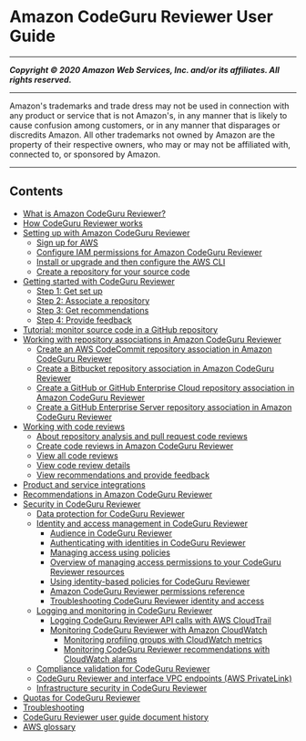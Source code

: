 # Amazon CodeGuru Reviewer User Guide

-----
*****Copyright &copy; 2020 Amazon Web Services, Inc. and/or its affiliates. All rights reserved.*****

-----
Amazon's trademarks and trade dress may not be used in 
     connection with any product or service that is not Amazon's, 
     in any manner that is likely to cause confusion among customers, 
     or in any manner that disparages or discredits Amazon. All other 
     trademarks not owned by Amazon are the property of their respective
     owners, who may or may not be affiliated with, connected to, or 
     sponsored by Amazon.

-----
## Contents
+ [What is Amazon CodeGuru Reviewer?](welcome.md)
+ [How CodeGuru Reviewer works](how-codeguru-reviewer-works.md)
+ [Setting up with Amazon CodeGuru Reviewer](setting-up-codeguru-reviewer.md)
   + [Sign up for AWS](get-set-up-sign-up-for-aws.md)
   + [Configure IAM permissions for Amazon CodeGuru Reviewer](get-set-up-configure-iam-permissions.md)
   + [Install or upgrade and then configure the AWS CLI](get-set-up-install-cli.md)
   + [Create a repository for your source code](get-set-up-setup-repository.md)
+ [Getting started with CodeGuru Reviewer](getting-started-with-guru.md)
   + [Step 1: Get set up](getting-started-prequisites.md)
   + [Step 2: Associate a repository](getting-started-associate-repository.md)
   + [Step 3: Get recommendations](get-results.md)
   + [Step 4: Provide feedback](provide-feedback.md)
+ [Tutorial: monitor source code in a GitHub repository](tutorial-github-reviewer.md)
+ [Working with repository associations in Amazon CodeGuru Reviewer](working-with-repositories.md)
   + [Create an AWS CodeCommit repository association in Amazon CodeGuru Reviewer](create-codecommit-association.md)
   + [Create a Bitbucket repository association in Amazon CodeGuru Reviewer](create-bitbucket-association.md)
   + [Create a GitHub or GitHub Enterprise Cloud repository association in Amazon CodeGuru Reviewer](create-github-association.md)
   + [Create a GitHub Enterprise Server repository association in Amazon CodeGuru Reviewer](create-github-enterprise-association.md)
+ [Working with code reviews](code-reviews.md)
   + [About repository analysis and pull request code reviews](repository-analysis-vs-pull-request.md)
   + [Create code reviews in Amazon CodeGuru Reviewer](create-code-reviews.md)
   + [View all code reviews](view-all-code-reviews.md)
   + [View code review details](view-code-review-details.md)
   + [View recommendations and provide feedback](give-feedback-from-code-review-details.md)
+ [Product and service integrations](integrations.md)
+ [Recommendations in Amazon CodeGuru Reviewer](recommendations.md)
+ [Security in CodeGuru Reviewer](security.md)
   + [Data protection for CodeGuru Reviewer](data-protection.md)
   + [Identity and access management in CodeGuru Reviewer](auth-and-access-control.md)
      + [Audience in CodeGuru Reviewer](security_iam_audience.md)
      + [Authenticating with identities in CodeGuru Reviewer](security_iam_authentication.md)
      + [Managing access using policies](security_iam_access-manage.md)
      + [Overview of managing access permissions to your CodeGuru Reviewer resources](security_iam_service-with-iam.md)
      + [Using identity-based policies for CodeGuru Reviewer](auth-and-access-control-iam-identity-based-access-control.md)
      + [Amazon CodeGuru Reviewer permissions reference](auth-and-access-control-permissions-reference.md)
      + [Troubleshooting CodeGuru Reviewer identity and access](security_iam_troubleshoot.md)
   + [Logging and monitoring in CodeGuru Reviewer](security-incident-response.md)
      + [Logging CodeGuru Reviewer API calls with AWS CloudTrail](logging-using-cloudtrail.md)
      + [Monitoring CodeGuru Reviewer with Amazon CloudWatch](monitoring.md)
         + [Monitoring profiling groups with CloudWatch metrics](cloudwatch-metric.md)
         + [Monitoring CodeGuru Reviewer recommendations with CloudWatch alarms](cloudwatch-alarm.md)
   + [Compliance validation for CodeGuru Reviewer](codeguru-reviewer-compliance.md)
   + [CodeGuru Reviewer and interface VPC endpoints (AWS PrivateLink)](vpc-interface-endpoints.md)
   + [Infrastructure security in CodeGuru Reviewer](infrastructure-security.md)
+ [Quotas for CodeGuru Reviewer](quotas.md)
+ [Troubleshooting](troubleshooting.md)
+ [CodeGuru Reviewer user guide document history](doc-history.md)
+ [AWS glossary](glossary.md)